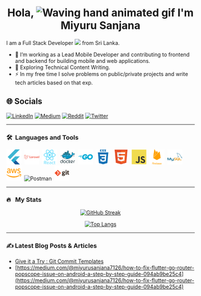 <h1 align="center"> Hola, <img src="https://raw.githubusercontent.com/nixin72/nixin72/master/wave.gif" 
         alt="Waving hand animated gif"
         height="45"
         width="45" /> I'm Miyuru Sanjana</h1>


I am a Full Stack Developer <img src="https://media.giphy.com/media/WUlplcMpOCEmTGBtBW/giphy.gif" width="30"> from Sri Lanka.

- 🔭 I’m working as a Lead Mobile Developer and contributing to frontend and backend for building mobile and web applications.
- 🌱 Exploring Technical Content Writing.
- ⚡ In my free time I solve problems on public/private projects and write tech articles based on that exp.
## 🌐 Socials
[![LinkedIn](https://img.shields.io/badge/LinkedIn-0077B5?style=for-the-badge&logo=linkedin&logoColor=white)](https://linkedin.com/in/mrrex) [![Medium](https://img.shields.io/badge/Medium-12100E?style=for-the-badge&logo=medium&logoColor=white)](https://medium.com/@miyurusanjana7126) [![Reddit](https://img.shields.io/badge/Reddit-FF4500?style=for-the-badge&logo=reddit&logoColor=white)](https://www.reddit.com/u/Low-Squash-9225/s/eLC3NCKio0) [![Twitter](https://img.shields.io/twitter/follow/SanjanaMiyuru?logo=Twitter&style=for-the-badge)](https://twitter.com/SanjanaMiyuru)


---

### 🛠 &nbsp;Languages and Tools

<p>
<img src="https://github.com/devicons/devicon/blob/master/icons/flutter/flutter-original.svg" title="Flutter" alt="Flutter" width="40" height="40"/>&nbsp;
<img src="https://github.com/devicons/devicon/blob/master/icons/laravel/laravel-original-wordmark.svg" title="Laravel" alt="Laravel" width="40" height="40"/>&nbsp;
<img src="https://github.com/devicons/devicon/blob/master/icons/react/react-original-wordmark.svg" title="React" alt="React" width="40" height="40"/>&nbsp;
<!-- <img src="https://github.com/devicons/devicon/blob/master/icons/spring/spring-original-wordmark.svg" title="Spring" alt="Spring" width="40" height="40"/>&nbsp; -->
<!-- <img src="https://github.com/devicons/devicon/blob/master/icons/materialui/materialui-original.svg" title="Material UI" alt="Material UI" width="40" height="40"/>&nbsp; -->
  <img src="https://github.com/devicons/devicon/blob/master/icons/docker/docker-original-wordmark.svg" title="Docker" alt="Docker" width="40" height="40"/>&nbsp;
<img src="https://github.com/devicons/devicon/blob/master/icons/go/go-original-wordmark.svg" title="Go" alt="Go " width="40" height="40"/>&nbsp;
<img src="https://github.com/devicons/devicon/blob/master/icons/css3/css3-plain-wordmark.svg"  title="CSS3" alt="CSS" width="40" height="40"/>&nbsp;
<img src="https://github.com/devicons/devicon/blob/master/icons/html5/html5-original.svg" title="HTML5" alt="HTML" width="40" height="40"/>&nbsp;
<img src="https://github.com/devicons/devicon/blob/master/icons/javascript/javascript-original.svg" title="JavaScript" alt="JavaScript" width="40" height="40"/>&nbsp;
<img src="https://github.com/devicons/devicon/blob/master/icons/firebase/firebase-plain-wordmark.svg" title="Firebase" alt="Firebase" width="40" height="40"/>&nbsp;
<!-- <img src="https://github.com/devicons/devicon/blob/master/icons/gatsby/gatsby-original.svg" title="Gatsby"  alt="Gatsby" width="40" height="40"/>&nbsp; -->
<img src="https://github.com/devicons/devicon/blob/master/icons/mysql/mysql-original-wordmark.svg" title="MySQL"  alt="MySQL" width="40" height="40"/>&nbsp;
<!-- <img src="https://github.com/devicons/devicon/blob/master/icons/nodejs/nodejs-original-wordmark.svg" title="NodeJS" alt="NodeJS" width="40" height="40"/>&nbsp; -->
<img src="https://github.com/devicons/devicon/blob/master/icons/amazonwebservices/amazonwebservices-plain-wordmark.svg" title="AWS" alt="AWS" width="40" height="40"/>&nbsp;
<img src="https://www.vectorlogo.zone/logos/getpostman/getpostman-icon.svg" title="Postman"  alt="Postman" width="40" height="40"/>&nbsp;
<img src="https://github.com/devicons/devicon/blob/master/icons/git/git-original-wordmark.svg" title="Git" **alt="Git" width="40" height="40"/>&nbsp;
</p>

---

### 🔥 &nbsp; My Stats
<div align="center">
  
  [![GitHub Streak](https://streak-stats.demolab.com?user=ms-rex&theme=dark&hide_total_contributions=true)](https://git.io/streak-stats)
  
  [![Top Langs](https://github-readme-stats.vercel.app/api/top-langs/?username=ms-rex&layout=compact&theme=vision-friendly-dark)](https://github.com/anuraghazra/github-readme-stats)

</div>



---

### ✍️ Latest Blog Posts & Articles
- [Give it a Try : Git Commit Templates](https://medium.com/@miyurusanjana7126/give-it-a-try-git-commit-templates-e738332b7452)
- [https://medium.com/@miyurusanjana7126/how-to-fix-flutter-go-router-popscope-issue-on-android-a-step-by-step-guide-094ab9be25c4](https://medium.com/@miyurusanjana7126/how-to-fix-flutter-go-router-popscope-issue-on-android-a-step-by-step-guide-094ab9be25c4)
<!-- BLOG-POST-LIST:START -->
<!-- BLOG-POST-LIST:END -->
